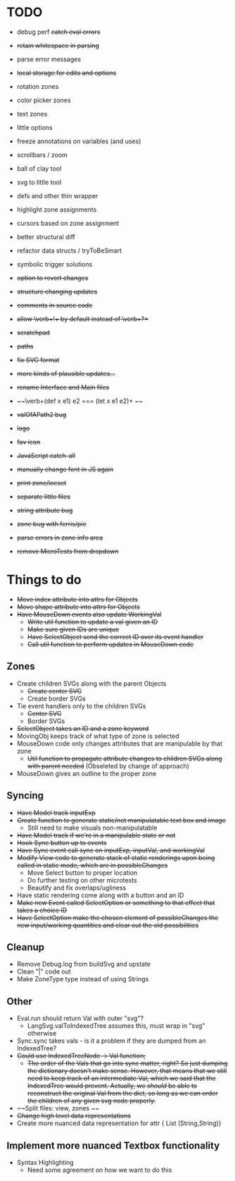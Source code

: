 # TODO

* debug perf ~~catch eval errors~~
* ~~retain whitespace in parsing~~
* parse error messages
* ~~local storage for edits and options~~
* rotation zones
* color picker zones
* text zones
* little options
* freeze annotations on variables (and uses)
* scrollbars / zoom
* ball of clay tool
* svg to little tool
* defs and other thin wrapper
* highlight zone assignments
* cursors based on zone assignment


* better structural diff


* refactor data structs / tryToBeSmart
* symbolic trigger solutions


* ~~option to revert changes~~
* ~~structure changing updates~~
* ~~comments in source code~~
* ~~allow \verb+!+ by default instead of \verb+?+~~
* ~~scratchpad~~
* ~~paths~~
* ~~fix SVG format~~
* ~~more kinds of plausible updates...~~
* ~~rename Interface and Main files~~
* ~~\verb+(def x e1) e2 === (let x e1 e2)+ ~~
* ~~valOfAPath2 bug~~
* ~~logo~~
* ~~fav icon~~
* ~~JavaScript catch-all~~
* ~~manually change font in JS again~~
* ~~print zone/locset~~
* ~~separate little files~~
* ~~string attribute bug~~
* ~~zone bug with ferris/pie~~
* ~~parse errors in zone info area~~
* ~~remove MicroTests from dropdown~~

# Things to do

* ~~Move index attribute into attrs for Objects~~
* ~~Move shape attribute into attrs for Objects~~
* ~~Have MouseDown events also update WorkingVal~~
  - ~~Write util function to update a val given an ID~~
  - ~~Make sure given IDs are unique~~
  - ~~Have SelectObject send the correct ID over its event handler~~
  - ~~Call util function to perform updates in MouseDown code~~

## Zones

* Create children SVGs along with the parent Objects
  - ~~Create center SVG~~
  - Create border SVGs
* Tie event handlers only to the children SVGs
  - ~~Center SVG~~
  - Border SVGs
* ~~SelectObject takes an ID and a zone keyword~~
* MovingObj keeps track of what type of zone is selected
* MouseDown code only changes attributes that are manipulable by that zone
  - ~~Util function to propagate attribute changes to children SVGs along with
  parent needed~~ (Obseleted by change of approach)
* MouseDown gives an outline to the proper zone

## Syncing

* ~~Have Model track inputExp~~
* ~~Create function to generate static/not manipulatable text box and image~~
  - Still need to make visuals non-manipulatable
* ~~Have Model track if we're in a manipulable state or not~~
* ~~Hook Sync button up to events~~
* ~~Have Sync event call sync on inputExp, inputVal, and workingVal~~
* ~~Modify View code to generate stack of static renderings upon being called in
static mode, which are in possibleChanges~~
  - Move Select button to proper location
  - Do further testing on other microtests
  - Beautify and fix overlaps/ugliness
* Have static rendering come along with a button and an ID
* ~~Make new Event called SelectOption or something to that effect that takes a
choice ID~~
* ~~Have SelectOption make the chosen element of possibleChanges the new
input/working quantities and clear out the old possibilities~~

## Cleanup
* Remove Debug.log from buildSvg and upstate
* Clean "|" code out
* Make ZoneType type instead of using Strings

## Other
* Eval.run should return Val with outer "svg"?
  - LangSvg.valToIndexedTree assumes this, must wrap in "svg" otherwise 
* Sync.sync takes vals - is it a problem if they are dumped from an IndexedTree?
* ~~Could use IndexedTreeNode -> Val function;~~
  - ~~The order of the Vals that go into sync matter, right? So just dumping the
    dictionary doesn't make sense. However, that means that we still need to
    keep track of an intermediate Val, which we said that the IndexedTree would
    prevent. Actually, we _should_ be able to reconstruct the original Val from
    the dict, so long as we can order the children of any given svg node
    properly.~~
* ~~Split files: view, zones ~~
* ~~Change high level data representations~~
* Create more nuanced data representation for attr { List (String,String)}

## Implement more nuanced Textbox functionality
* Syntax Highlighting
  - Need some agreement on how we want to do this


